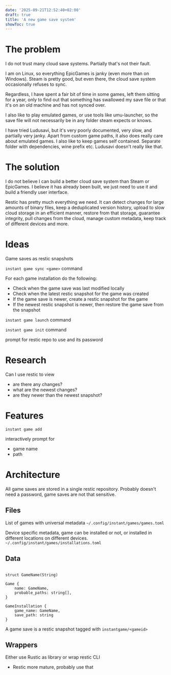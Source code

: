 ```yaml
---
date: '2025-09-21T12:52:40+02:00'
draft: true
title: 'A new game save system'
showToc: true
---
```


# The problem

I do not trust many cloud save systems. Partially that's not their fault.

I am on Linux, so everything EpicGames is janky (even more than on Windows). 
Steam is pretty good, but even there, the cloud save system occasionally refuses
to sync. 

Regardless, I have spent a fair bit of time in some games, left them sitting for
a year, only to find out that something has swallowed my save file or that it's
on an old machine and has not synced over. 

I also like to play emulated games, or use tools like umu-launcher, so the save
file will not necessarily be in any folder steam expects or knows. 

I have tried Ludusavi, but it's very poorly documented, very slow, and partially
very janky. Apart from custom game paths, it also does really care about
emulated games. I also like to keep games self contained. Separate folder with
dependencies, wine prefix etc. Ludusavi doesn't really like that. 

# The solution

I do not believe I can build a better cloud save system than Steam or EpicGames.
I believe it has already been built, we just need to use it and build a friendly
user interface.

Restic has pretty much everything we need. It can detect changes for large
amounts of binary files, keep a deduplicated version history, upload to slow
cloud storage in an efficient manner, restore from that storage, guarantee
integrity, pull changes from the cloud, manage custom metadata, keep track of
different devices and more. 

# Ideas

Game saves as restic snapshots

`instant game sync <game>` command

For each game installation do the following:

- Check when the game save was last modified locally
- Check when the latest restic snapshot for the game was created
- If the game save is newer, create a restic snapshot for the game
- If the newest restic snapshot is newer, then restore the game save from the
snapshot

`instant game launch` command

`instant game init` command

prompt for restic repo to use and its password

# Research

Can I use restic to view
- are there any changes?
- what are the newest changes?
- are they newer than the newest snapshot?

# Features

`instant game add`

interactively prompt for
- game name
- path


# Architecture

All game saves are stored in a single restic repository.
Probably doesn't need a password, game saves are not that sensitive. 


## Files

List of games with universal metadata
`~/.config/instant/games/games.toml`

Device specific metadata, game can be installed or not, or installed in
different locations on different devices.
`~/.config/instant/games/installations.toml`

## Data
```

struct GameName(String)

Game {
    name: GameName,
    probable_paths: string[],
}

GameInstallation {
    game_name: GameName,
    save_path: string
}
```


A game save is a restic snapshot tagged with `instantgame/<gameid>`


## Wrappers

Either use Rustic as library or wrap restic CLI
- Restic more mature, probably use that


